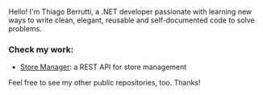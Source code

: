 Hello! I'm Thiago Berrutti, a .NET developer passionate with learning new ways to write clean, elegant, reusable and self-documented code to solve problems. 

### Check my work:
- [Store Manager](https://github.com/ThiagoBerrutti/store-manager): a REST API for store management

Feel free to see my other public repositories, too. Thanks!




<!--
**ThiagoBerrutti/ThiagoBerrutti** is a ✨ _special_ ✨ repository because its `README.md` (this file) appears on your GitHub profile.

Here are some ideas to get you started:

- 🔭 I’m currently working on ...
- 🌱 I’m currently learning ...
- 👯 I’m looking to collaborate on ...
- 🤔 I’m looking for help with ...
- 💬 Ask me about ...
- 📫 How to reach me: ...
- 😄 Pronouns: ...
- ⚡ Fun fact: ...
-->
